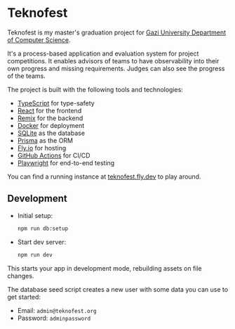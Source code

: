 # Teknofest

Teknofest is my master's graduation project for [Gazi University Department of Computer Science](https://be.gazi.edu.tr/).

It's a process-based application and evaluation system for project competitions. It enables advisors of teams to have observability into their own progress and missing requirements. Judges can also see the progress of the teams.

The project is built with the following tools and technologies:

- [TypeScript](https://www.typescriptlang.org/) for type-safety
- [React](https://reactjs.org/) for the frontend
- [Remix](https://remix.run/) for the backend
- [Docker](https://www.docker.com/) for deployment
- [SQLite](https://www.sqlite.org/) as the database
- [Prisma](https://www.prisma.io/) as the ORM
- [Fly.io](https://fly.io/) for hosting
- [GitHub Actions](https://github.com/features/actions) for CI/CD
- [Playwright](https://www.playwright.dev/) for end-to-end testing

You can find a running instance at [teknofest.fly.dev](https://teknofest.fly.dev) to play around.

## Development

- Initial setup:

  ```sh
  npm run db:setup
  ```

- Start dev server:

  ```sh
  npm run dev
  ```

This starts your app in development mode, rebuilding assets on file changes.

The database seed script creates a new user with some data you can use to get started:

- Email: `admin@teknofest.org`
- Password: `adminpassword`

